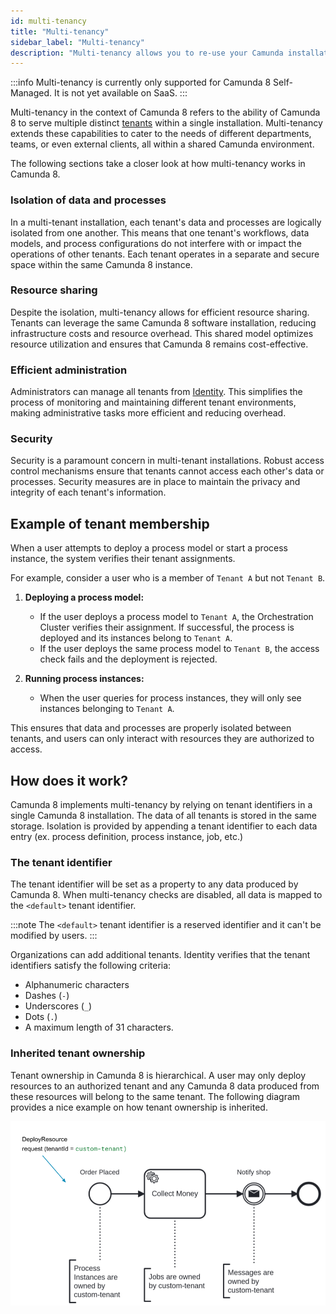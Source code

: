 ```yaml
---
id: multi-tenancy
title: "Multi-tenancy"
sidebar_label: "Multi-tenancy"
description: "Multi-tenancy allows you to re-use your Camunda installation."
---
```


:::info
Multi-tenancy is currently only supported for Camunda 8 Self-Managed. It is not yet available on SaaS.
:::

Multi-tenancy in the context of Camunda 8 refers to the ability of Camunda 8 to serve multiple distinct [tenants](../identity/tenant.md) within a single installation. Multi-tenancy extends these capabilities to cater to the needs of different departments, teams, or even external clients, all within a shared Camunda environment.

The following sections take a closer look at how multi-tenancy works in Camunda 8.

### Isolation of data and processes

In a multi-tenant installation, each tenant's data and processes are logically isolated from one another.
This means that one tenant's workflows, data models, and process configurations do not interfere with or impact the operations of other tenants. Each tenant operates in a separate and secure space within the same Camunda 8 instance.

### Resource sharing

Despite the isolation, multi-tenancy allows for efficient resource sharing. Tenants can leverage the same
Camunda 8 software installation, reducing infrastructure costs and resource overhead. This shared model optimizes resource utilization and ensures that Camunda 8 remains cost-effective.

### Efficient administration

Administrators can manage all tenants from [Identity](../identity/tenant.md). This simplifies the process of monitoring and maintaining different tenant environments, making administrative tasks more efficient and reducing overhead.

### Security

Security is a paramount concern in multi-tenant installations. Robust access control mechanisms ensure that
tenants cannot access each other's data or processes. Security measures are in place to maintain the privacy and integrity of each tenant's information.

## Example of tenant membership

When a user attempts to deploy a process model or start a process instance, the system verifies their tenant assignments.

For example, consider a user who is a member of `Tenant A` but not `Tenant B`.

1.  **Deploying a process model:**

    - If the user deploys a process model to `Tenant A`, the Orchestration Cluster verifies their assignment. If successful, the process is deployed and its instances belong to `Tenant A`.
    - If the user deploys the same process model to `Tenant B`, the access check fails and the deployment is rejected.

2.  **Running process instances:**
    - When the user queries for process instances, they will only see instances belonging to `Tenant A`.

This ensures that data and processes are properly isolated between tenants, and users can only interact with resources they are authorized to access.

## How does it work?

Camunda 8 implements multi-tenancy by relying on tenant identifiers in a single Camunda 8 installation. The data of all tenants is stored in the same storage. Isolation is provided by appending a tenant identifier to each data entry (ex. process definition, process instance, job, etc.)

### The tenant identifier

The tenant identifier will be set as a property to any data produced by Camunda 8. When multi-tenancy checks are disabled, all data is mapped to the `<default>` tenant identifier.

:::note
The `<default>` tenant identifier is a reserved identifier and it can't be modified by users.
:::

Organizations can add additional tenants. Identity verifies that the tenant identifiers satisfy the following criteria:

- Alphanumeric characters
- Dashes (`-`)
- Underscores (`_`)
- Dots (`.`)
- A maximum length of 31 characters.

### Inherited tenant ownership

Tenant ownership in Camunda 8 is hierarchical. A user may only deploy resources to an authorized tenant and any Camunda 8 data produced from these resources will belong to the same tenant. The following diagram provides a nice example on how tenant ownership is inherited.

![Tenant ownership inheritance diagram](img/multi-tenancy.png)
